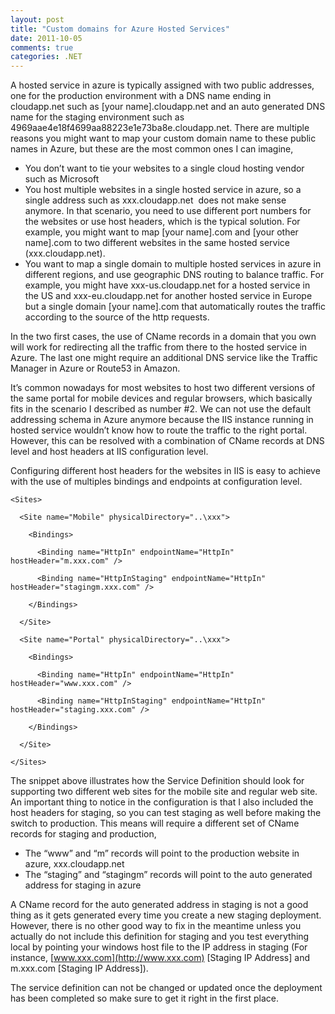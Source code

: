 ```yaml
---
layout: post
title: "Custom domains for Azure Hosted Services"
date: 2011-10-05
comments: true
categories: .NET
---
```


A hosted service in azure is typically assigned with two public
addresses, one for the production environment with a DNS name ending in
cloudapp.net such as [your name].cloudapp.net and an auto generated DNS
name for the staging environment such as
4969aae4e18f4699aa88223e1e73ba8e.cloudapp.net. There are multiple
reasons you might want to map your custom domain name to these public
names in Azure, but these are the most common ones I can imagine,

-   You don’t want to tie your websites to a single cloud hosting vendor
    such as Microsoft
-   You host multiple websites in a single hosted service in azure, so a
    single address such as xxx.cloudapp.net  does not make sense
    anymore. In that scenario, you need to use different port numbers
    for the websites or use host headers, which is the typical solution.
    For example, you might want to map [your name].com and [your other
    name].com to two different websites in the same hosted service
    (xxx.cloudapp.net).
-   You want to map a single domain to multiple hosted services in azure
    in different regions, and use geographic DNS routing to balance
    traffic. For example, you might have xxx-us.cloudapp.net for a
    hosted service in the US and xxx-eu.cloudapp.net for another hosted
    service in Europe but a single domain [your name].com that
    automatically routes the traffic according to the source of the http
    requests.

In the two first cases, the use of CName records in a domain that you
own will work for redirecting all the traffic from there to the hosted
service in Azure. The last one might require an additional DNS service
like the Traffic Manager in Azure or Route53 in Amazon. 

It’s common nowadays for most websites to host two different versions of
the same portal for mobile devices and regular browsers, which basically
fits in the scenario I described as number \#2. We can not use the
default addressing schema in Azure anymore because the IIS instance
running in hosted service wouldn’t know how to route the traffic to the
right portal. However, this can be resolved with a combination of CName
records at DNS level and host headers at IIS configuration level.

Configuring different host headers for the websites in IIS is easy to
achieve with the use of multiples bindings and endpoints at
configuration level.

~~~~ {style="border-bottom-style: none; text-align: left; padding-bottom: 0px; line-height: 12pt; background-color: white; margin: 0em; border-left-style: none; padding-left: 0px; width: 100%; padding-right: 0px; font-family: 'Courier New', courier, monospace; direction: ltr; border-top-style: none; color: black; border-right-style: none; font-size: 8pt; overflow: visible; padding-top: 0px"}
<Sites>
~~~~

~~~~ {style="border-bottom-style: none; text-align: left; padding-bottom: 0px; line-height: 12pt; background-color: #f4f4f4; margin: 0em; border-left-style: none; padding-left: 0px; width: 100%; padding-right: 0px; font-family: 'Courier New', courier, monospace; direction: ltr; border-top-style: none; color: black; border-right-style: none; font-size: 8pt; overflow: visible; padding-top: 0px"}
  <Site name="Mobile" physicalDirectory="..\xxx">
~~~~

~~~~ {style="border-bottom-style: none; text-align: left; padding-bottom: 0px; line-height: 12pt; background-color: white; margin: 0em; border-left-style: none; padding-left: 0px; width: 100%; padding-right: 0px; font-family: 'Courier New', courier, monospace; direction: ltr; border-top-style: none; color: black; border-right-style: none; font-size: 8pt; overflow: visible; padding-top: 0px"}
    <Bindings>
~~~~

~~~~ {style="border-bottom-style: none; text-align: left; padding-bottom: 0px; line-height: 12pt; background-color: #f4f4f4; margin: 0em; border-left-style: none; padding-left: 0px; width: 100%; padding-right: 0px; font-family: 'Courier New', courier, monospace; direction: ltr; border-top-style: none; color: black; border-right-style: none; font-size: 8pt; overflow: visible; padding-top: 0px"}
      <Binding name="HttpIn" endpointName="HttpIn" hostHeader="m.xxx.com" />
~~~~

~~~~ {style="border-bottom-style: none; text-align: left; padding-bottom: 0px; line-height: 12pt; background-color: white; margin: 0em; border-left-style: none; padding-left: 0px; width: 100%; padding-right: 0px; font-family: 'Courier New', courier, monospace; direction: ltr; border-top-style: none; color: black; border-right-style: none; font-size: 8pt; overflow: visible; padding-top: 0px"}
      <Binding name="HttpInStaging" endpointName="HttpIn" hostHeader="stagingm.xxx.com" />          
~~~~

~~~~ {style="border-bottom-style: none; text-align: left; padding-bottom: 0px; line-height: 12pt; background-color: #f4f4f4; margin: 0em; border-left-style: none; padding-left: 0px; width: 100%; padding-right: 0px; font-family: 'Courier New', courier, monospace; direction: ltr; border-top-style: none; color: black; border-right-style: none; font-size: 8pt; overflow: visible; padding-top: 0px"}
    </Bindings>
~~~~

~~~~ {style="border-bottom-style: none; text-align: left; padding-bottom: 0px; line-height: 12pt; background-color: white; margin: 0em; border-left-style: none; padding-left: 0px; width: 100%; padding-right: 0px; font-family: 'Courier New', courier, monospace; direction: ltr; border-top-style: none; color: black; border-right-style: none; font-size: 8pt; overflow: visible; padding-top: 0px"}
  </Site>
~~~~

~~~~ {style="border-bottom-style: none; text-align: left; padding-bottom: 0px; line-height: 12pt; background-color: #f4f4f4; margin: 0em; border-left-style: none; padding-left: 0px; width: 100%; padding-right: 0px; font-family: 'Courier New', courier, monospace; direction: ltr; border-top-style: none; color: black; border-right-style: none; font-size: 8pt; overflow: visible; padding-top: 0px"}
  <Site name="Portal" physicalDirectory="..\xxx">
~~~~

~~~~ {style="border-bottom-style: none; text-align: left; padding-bottom: 0px; line-height: 12pt; background-color: white; margin: 0em; border-left-style: none; padding-left: 0px; width: 100%; padding-right: 0px; font-family: 'Courier New', courier, monospace; direction: ltr; border-top-style: none; color: black; border-right-style: none; font-size: 8pt; overflow: visible; padding-top: 0px"}
    <Bindings>
~~~~

~~~~ {style="border-bottom-style: none; text-align: left; padding-bottom: 0px; line-height: 12pt; background-color: #f4f4f4; margin: 0em; border-left-style: none; padding-left: 0px; width: 100%; padding-right: 0px; font-family: 'Courier New', courier, monospace; direction: ltr; border-top-style: none; color: black; border-right-style: none; font-size: 8pt; overflow: visible; padding-top: 0px"}
      <Binding name="HttpIn" endpointName="HttpIn" hostHeader="www.xxx.com" />      
~~~~

~~~~ {style="border-bottom-style: none; text-align: left; padding-bottom: 0px; line-height: 12pt; background-color: white; margin: 0em; border-left-style: none; padding-left: 0px; width: 100%; padding-right: 0px; font-family: 'Courier New', courier, monospace; direction: ltr; border-top-style: none; color: black; border-right-style: none; font-size: 8pt; overflow: visible; padding-top: 0px"}
      <Binding name="HttpInStaging" endpointName="HttpIn" hostHeader="staging.xxx.com" />
~~~~

~~~~ {style="border-bottom-style: none; text-align: left; padding-bottom: 0px; line-height: 12pt; background-color: #f4f4f4; margin: 0em; border-left-style: none; padding-left: 0px; width: 100%; padding-right: 0px; font-family: 'Courier New', courier, monospace; direction: ltr; border-top-style: none; color: black; border-right-style: none; font-size: 8pt; overflow: visible; padding-top: 0px"}
    </Bindings>
~~~~

~~~~ {style="border-bottom-style: none; text-align: left; padding-bottom: 0px; line-height: 12pt; background-color: white; margin: 0em; border-left-style: none; padding-left: 0px; width: 100%; padding-right: 0px; font-family: 'Courier New', courier, monospace; direction: ltr; border-top-style: none; color: black; border-right-style: none; font-size: 8pt; overflow: visible; padding-top: 0px"}
  </Site>
~~~~

~~~~ {style="border-bottom-style: none; text-align: left; padding-bottom: 0px; line-height: 12pt; background-color: #f4f4f4; margin: 0em; border-left-style: none; padding-left: 0px; width: 100%; padding-right: 0px; font-family: 'Courier New', courier, monospace; direction: ltr; border-top-style: none; color: black; border-right-style: none; font-size: 8pt; overflow: visible; padding-top: 0px"}
</Sites>
~~~~

The snippet above illustrates how the Service Definition should look for
supporting two different web sites for the mobile site and regular web
site. An important thing to notice in the configuration is that I also
included the host headers for staging, so you can test staging as well
before making the switch to production. This means will require a
different set of CName records for staging and production,

-   The “www” and “m” records will point to the production website in
    azure, xxx.cloudapp.net
-   The “staging” and “stagingm” records will point to the auto
    generated address for staging in azure

A CName record for the auto generated address in staging is not a good
thing as it gets generated every time you create a new staging
deployment. However, there is no other good way to fix in the meantime
unless you actually do not include this definition for staging and you
test everything local by pointing your windows host file to the IP
address in staging (For instance, [www.xxx.com](http://www.xxx.com)
[Staging IP Address] and m.xxx.com [Staging IP Address]).

The service definition can not be changed or updated once the deployment
has been completed so make sure to get it right in the first place.

